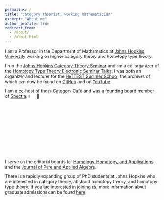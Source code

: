 ```yaml
---
permalink: /
title: "category theorist, working mathematician"
excerpt: "About me"
author_profile: true
redirect_from: 
  - /about/
  - /about.html
---
```


I am a Professor in the Department of Mathematics at [Johns Hopkins University](https://mathematics.jhu.edu/) working on higher category theory and homotopy type theory. 

I run the  [Johns Hopkins Category Theory Seminar](https://math.jhu.edu/~eriehl/ct/) and am a co-organizer of the [Homotopy Type Theory Electronic Seminar Talks](https://uwo.ca/math/faculty/kapulkin/seminars/hottest.html). I was both an organizer and lecturer for the [HoTTEST Summer School](https://uwo.ca/math/faculty/kapulkin/seminars/hottest_summer_school_2022.html), the archives of which can now be found on [GitHub](https://github.com/martinescardo/HoTTEST-Summer-School) and on [YouTube](https://youtube.com/playlist?list=PLtIZ5qxwSNnzpNqfXzJjlHI9yCAzRzKtx).

I am a co-host of the [n-Category Caf&eacute;](https://golem.ph.utexas.edu/category/) and was a founding board member of [Spectra](http://lgbtmath.org/). <img src="https://emilyriehl.github.io/files/progress-pride.webp" width = "5%"/>

I serve on the editorial boards for [Homology, Homotopy, and Applications](https://www.intlpress.com/index.php) and the [Journal of Pure and Applied Algebra](https://www.journals.elsevier.com/journal-of-pure-and-applied-algebra/editorial-board). 

There is a rapidly expanding group of PhD students at Johns Hopkins who are interested in category theory, abstract homotopy theory, and homotopy type theory. If you are interested in joining us, more information about graduate admissions can be found [here](https://mathematics.jhu.edu/graduate/admissions/).

